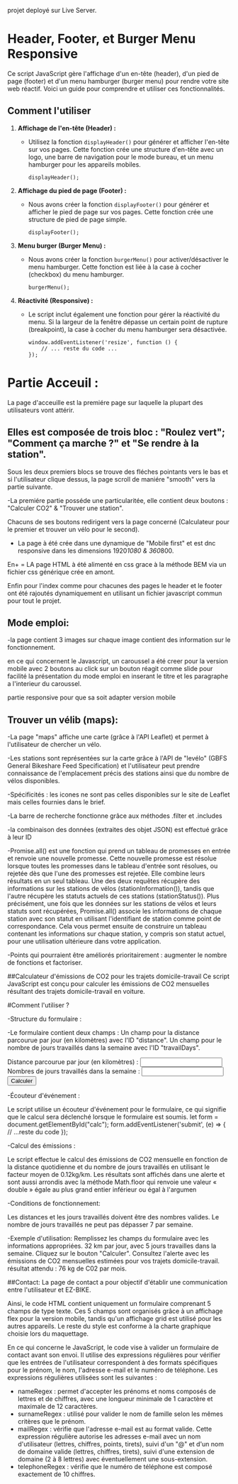 
projet deployé sur Live Server.


# Header, Footer, et Burger Menu Responsive

Ce script JavaScript gère l'affichage d'un en-tête (header), d'un pied de page (footer) et d'un menu hamburger (burger menu) pour rendre votre site web réactif. Voici un guide pour comprendre et utiliser ces fonctionnalités.

## Comment l'utiliser


1. **Affichage de l'en-tête (Header) :**
   - Utilisez la fonction `displayHeader()` pour générer et afficher l'en-tête sur vos pages. Cette fonction crée une structure d'en-tête avec un logo, une barre de navigation pour le mode bureau, et un menu hamburger pour les appareils mobiles.
     ```
     displayHeader();
     ```

2. **Affichage du pied de page (Footer) :**
   - Nous avons créer la fonction `displayFooter()` pour générer et afficher le pied de page sur vos pages. Cette fonction crée une structure de pied de page simple.
     ```
     displayFooter();
     ```
3. **Menu burger (Burger Menu) :**
   - Nous avons créer la fonction `burgerMenu()` pour activer/désactiver le menu hamburger. Cette fonction est liée à la case à cocher (checkbox) du menu hamburger.
     ```
     burgerMenu();
     ```

4. **Réactivité (Responsive) :**
   - Le script inclut également une fonction pour gérer la réactivité du menu. Si la largeur de la fenêtre dépasse un certain point de rupture (breakpoint), la case à cocher du menu hamburger sera désactivée.
     ```
     window.addEventListener('resize', function () {
         // ... reste du code ...
     });
     ```



# Partie Acceuil :

La page d'acceuille est la premiére page sur laquelle la plupart des utilisateurs vont attérir.

## Elles est composée de trois bloc : "Roulez vert"; "Comment ça marche ?" et "Se rendre à la station".

Sous les deux premiers blocs se trouve des fléches pointants vers le bas et si l'utilisateur clique dessus, la page scroll de maniére "smooth" vers la partie suivante.

-La premiére partie posséde une particularitée, elle contient deux boutons : "Calculer CO2" & "Trouver une station".

Chacuns de ses boutons redirigent vers la page concerné (Calculateur pour le premier et trouver un vélo pour le second).

- La page à été crée dans une dynamique de "Mobile first" et est dnc responsive dans les dimensions 1920*1080 & 360*800.

En+ = LA page HTML à été alimenté en css grace à la méthode BEM via un fichier css générique crée en amont.

Enfin pour l'index comme pour chacunes des pages le header et le footer ont été rajoutés dynamiquement en utilisant un fichier javascript commun pour tout le projet.




## Mode emploi:

-la page contient 3 images sur chaque image contient des information sur le fonctionnement.

en ce qui concernent le Javascript,  un caroussel a été creer pour la version mobile avec 2 boutons au click sur un bouton  réagit comme slide  pour facilité la présentation du mode emploi en inserant le titre et les paragraphe a l'interieur du caroussel.

partie responsive pour que sa soit adapter version mobile

## Trouver un vélib (maps):
-La page "maps" affiche une carte (grâce à l'API Leaflet) et permet à l'utilisateur de chercher un vélo.

-Les stations sont représentées sur la carte grâce à l'API de "levélo" (GBFS General Bikeshare Feed Specification) et l'utilisateur peut prendre connaissance de l'emplacement précis des stations ainsi que du nombre de vélos disponibles. 

-Spécificités : les icones ne sont pas celles disponibles sur le site de Leaflet mais celles fournies dans le brief.

-La barre de recherche fonctionne grâce aux méthodes .filter et .includes

-la combinaison des données (extraites des objet JSON) est effectué grâce à leur ID

-Promise.all() est une fonction qui prend un tableau de promesses en entrée et renvoie une nouvelle promesse. Cette nouvelle promesse est résolue lorsque toutes les promesses dans le tableau d'entrée sont résolues, ou rejetée dès que l'une des promesses est rejetée.
Elle combine leurs résultats en un seul tableau. 
Une des deux requêtes récupère des informations sur les stations de vélos (stationInformation()), tandis que l'autre récupère les statuts actuels de ces stations (stationStatus()).
Plus précisément, une fois que les données sur les stations de vélos et leurs statuts sont récupérées, Promise.all() associe les informations de chaque station avec son statut en utilisant l'identifiant de station comme point de correspondance. Cela vous permet ensuite de construire un tableau contenant les informations sur chaque station, y compris son statut actuel, pour une utilisation ultérieure dans votre application.

-Points qui pourraient être améliorés prioritairement : augmenter le nombre de fonctions et factoriser.


##Calculateur d'émissions de CO2 pour les trajets domicile-travail
Ce script JavaScript est conçu pour calculer les émissions de CO2 mensuelles résultant des trajets domicile-travail en voiture. 

#Comment l'utiliser ?

-Structure du formulaire :

-Le formulaire contient deux champs :
Un champ pour la distance parcourue par jour (en kilomètres) avec l'ID "distance".
Un champ pour le nombre de jours travaillés dans la semaine avec l'ID "travailDays".


<form id="calc">
    <label for="distance">Distance parcourue par jour (en kilomètres) :</label>
    <input type="text" id="distance" class="text" name="distance" required>
    <label for="travailDays">Nombres de jours travaillés dans la semaine :</label>
    <input type="text" id="travailDays" class="text" name="travailDays" required>
    <input type="submit" value="Calculer" id="calculerButton">
</form>


-Écouteur d'événement :

Le script utilise un écouteur d'événement pour le formulaire, ce qui signifie que le calcul sera déclenché lorsque le formulaire est soumis.
let form = document.getElementById("calc");
form.addEventListener('submit', (e) => {
    // ...reste du code
});


-Calcul des émissions :

Le script effectue le calcul des émissions de CO2 mensuelle en fonction de la distance quotidienne et du nombre de jours travaillés en utilisant le facteur moyen de 0.12kg/km.
 Les résultats sont affichés dans une alerte et sont aussi arrondis avec la méthode Math.floor qui renvoie une valeur « double » égale au plus grand entier inférieur ou égal à l'argumen

-Conditions de fonctionnement:

Les distances et les jours travaillés doivent être des nombres valides.
Le nombre de jours travaillés ne peut pas dépasser 7 par semaine.

-Exemple d'utilisation:
Remplissez les champs du formulaire avec les informations appropriées. 32 km par jour, avec 5 jours travailles dans la semaine.
Cliquez sur le bouton "Calculer".
Consultez l'alerte avec les émissions de CO2 mensuelles estimées pour vos trajets domicile-travail. résultat attendu : 76 kg de C02 par mois. 




##Contact:
La page de contact a pour objectif d'établir une communication entre l'utilisateur et EZ-BIKE.

Ainsi, le code HTML contient uniquement un formulaire comprenant 5 champs de type texte.
Ces 5 champs sont organisés grâce à un affichage flex pour la version mobile, tandis qu'un affichage grid est utilisé pour les autres appareils. Le reste du style est conforme à la charte graphique choisie lors du maquettage.

En ce qui concerne le JavaScript, le code vise à valider un formulaire de contact avant son envoi. Il utilise des expressions régulières pour vérifier que les entrées de l'utilisateur correspondent à des formats spécifiques pour le prénom, le nom, l'adresse e-mail et le numéro de téléphone.
Les expressions régulières utilisées sont les suivantes :

  
- nameRegex : permet d'accepter les prénoms et noms composés de lettres et de chiffres, avec une longueur minimale de 1 caractère et maximale de 12 caractères.
- surnameRegex : utilisé pour valider le nom de famille selon les mêmes critères que le prénom.
- mailRegex : vérifie que l'adresse e-mail est au format valide. Cette expression régulière autorise les adresses e-mail avec un nom d'utilisateur (lettres, chiffres, points, tirets), suivi d'un "@" et d'un nom de domaine valide (lettres, chiffres, tirets), suivi d'une extension de domaine (2 à 8 lettres) avec éventuellement une sous-extension.
- telephoneRegex : vérifie que le numéro de téléphone est composé exactement de 10 chiffres.




